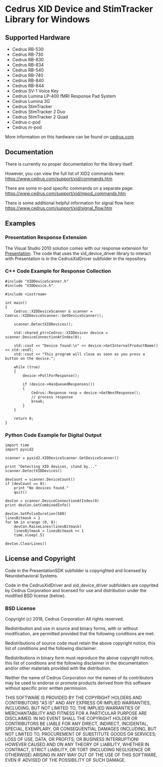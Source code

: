 # Cedrus XID Device and StimTracker Library for Windows #

## Supported Hardware ##

* Cedrus RB-530
* Cedrus RB-730
* Cedrus RB-830
* Cedrus RB-834
* Cedrus RB-540
* Cedrus RB-740
* Cedrus RB-840
* Cedrus RB-844
* Cedrus SV-1 Voice Key
* Cedrus Lumina LP-400 fMRI Response Pad System
* Cedrus Lumina 3G
* Cedrus StimTracker
* Cedrus StimTracker 2 Duo
* Cedrus StimTracker 2 Quad
* Cedrus c-pod
* Cedrus m-pod

More information on this hardware can be found on [cedrus.com](http://www.cedrus.com "cedrus.com")

## Documentation ##

There is currently no proper documentation for the library itself.

However, you can view the full list of XID2 commands here:
https://www.cedrus.com/support/xid/commands.htm

There are some m-pod specific commands on a separate page:
https://www.cedrus.com/support/xid/mpod_commands.htm

There is some additional helpful information for signal flow here:
https://www.cedrus.com/support/xid/signal_flow.htm

## Examples ##

### Presentation Response Extension ###

The Visual Studio 2010 solution comes with our response extension for
[Presentation](http://www.neurobs.com/ "Presentation"). The code that
uses the xid_device_driver library to interact with Presentation is in
the CedrusXidDriver subfolder in the repository.

### C++ Code Example for Response Collection ###

    #include "XIDDeviceScanner.h"
    #include "XIDDevice.h"

    #include <iostream>

    int main()
    {
        Cedrus::XIDDeviceScanner & scanner = Cedrus::XIDDeviceScanner::GetDeviceScanner();

        scanner.DetectXIDDevices();

        std::shared_ptr<Cedrus::XIDDevice> device = scanner.DeviceConnectionAtIndex(0);

        std::cout << "Device found:\n" << device->GetInternalProductName() << std::endl;
        std::cout << "This program will close as soon as you press a button on the device.";

        while (true)
        {
            device->PollForResponse();

            if (device->HasQueuedResponses())
            {
                Cedrus::Response resp = device->GetNextResponse();
                // process response
                break;
            }
        }

        return 0;
    }

### Python Code Example for Digital Output ###

    import time
    import pyxid2

    scanner = pyxid2.XIDDeviceScanner.GetDeviceScanner()

    print "Detecting XID devices, stand by..."
    scanner.DetectXIDDevices()

    devCount = scanner.DeviceCount()
    if (devCount == 0):
        print "No devices found."
        quit()

    devCon = scanner.DeviceConnectionAtIndex(0)
    print devCon.GetCombinedInfo()

    devCon.SetPulseDuration(500)
    linesBitmask = 1
    for bm in xrange (0, 8):
        devCon.RaiseLines(linesBitmask)
        linesBitmask = linesBitmask << 1
        time.sleep(.5)

    devCon.ClearLines()

## License and Copyright ##

Code in the PresentationSDK subfolder is copyrighted and licensed by
Neurobehavioral Systems.

Code in the CedrusXidDriver and xid_device_driver subfolders are
copyrited by Cedrus Corporation and licensed for use and distribution
under the modified BSD license (below).

### BSD License ###

Copyright (c) 2018, Cedrus Corporation
All rights reserved.

Redistribution and use in source and binary forms, with or without
modification, are permitted provided that the following conditions are
met:

Redistributions of source code must retain the above copyright notice,
this list of conditions and the following disclaimer.  

Redistributions in binary form must reproduce the above copyright
notice, this list of conditions and the following disclaimer in the
documentation and/or other materials provided with the distribution.

Neither the name of Cedrus Corporation nor the names of its
contributors may be used to endorse or promote products derived from
this software without specific prior written permission.

THIS SOFTWARE IS PROVIDED BY THE COPYRIGHT HOLDERS AND CONTRIBUTORS
"AS IS" AND ANY EXPRESS OR IMPLIED WARRANTIES, INCLUDING, BUT NOT
LIMITED TO, THE IMPLIED WARRANTIES OF MERCHANTABILITY AND FITNESS FOR
A PARTICULAR PURPOSE ARE DISCLAIMED. IN NO EVENT SHALL THE COPYRIGHT
HOLDER OR CONTRIBUTORS BE LIABLE FOR ANY DIRECT, INDIRECT, INCIDENTAL,
SPECIAL, EXEMPLARY, OR CONSEQUENTIAL DAMAGES (INCLUDING, BUT NOT
LIMITED TO, PROCUREMENT OF SUBSTITUTE GOODS OR SERVICES; LOSS OF USE,
DATA, OR PROFITS; OR BUSINESS INTERRUPTION) HOWEVER CAUSED AND ON ANY
THEORY OF LIABILITY, WHETHER IN CONTRACT, STRICT LIABILITY, OR TORT
(INCLUDING NEGLIGENCE OR OTHERWISE) ARISING IN ANY WAY OUT OF THE USE
OF THIS SOFTWARE, EVEN IF ADVISED OF THE POSSIBILITY OF SUCH DAMAGE.
